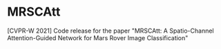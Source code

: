 # MRSCAtt
[CVPR-W 2021] Code release for the paper "MRSCAtt: A Spatio-Channel Attention-Guided Network for Mars Rover Image Classification"

